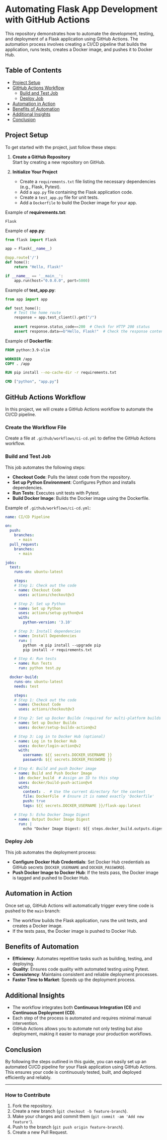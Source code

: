 
# Automating Flask App Development with GitHub Actions

This repository demonstrates how to automate the development, testing, and deployment of a Flask application using GitHub Actions. The automation process involves creating a CI/CD pipeline that builds the application, runs tests, creates a Docker image, and pushes it to Docker Hub.

## Table of Contents

- [Project Setup](#project-setup)
- [GitHub Actions Workflow](#github-actions-workflow)
  - [Build and Test Job](#build-and-test-job)
  - [Deploy Job](#deploy-job)
- [Automation in Action](#automation-in-action)
- [Benefits of Automation](#benefits-of-automation)
- [Additional Insights](#additional-insights)
- [Conclusion](#conclusion)

## Project Setup

To get started with the project, just follow these steps:

1. **Create a GitHub Repository**  
   Start by creating a new repository on GitHub.

2. **Initialize Your Project**  
   - Create a `requirements.txt` file listing the necessary dependencies (e.g., Flask, Pytest).
   - Add a `app.py` file containing the Flask application code.
   - Create a `test_app.py` file for unit tests.
   - Add a `Dockerfile` to build the Docker image for your app.

Example of **requirements.txt**:
```
Flask
```

Example of **app.py**:
```python
from flask import Flask

app = Flask(__name__)

@app.route('/')
def home():
    return "Hello, Flask!"

if __name__ == '__main__':
    app.run(host="0.0.0.0", port=5000)

```

Example of **test_app.py**:
```python
from app import app

def test_home():
    # Test the home route
    response = app.test_client().get("/")
    
    assert response.status_code==200  # Check for HTTP 200 status
    assert response.data==b"Hello, Flask!"  # Check the response content

```

Example of **Dockerfile**:
```Dockerfile
FROM python:3.9-slim

WORKDIR /app
COPY . /app

RUN pip install --no-cache-dir -r requirements.txt

CMD ["python", "app.py"]
```

## GitHub Actions Workflow

In this project, we will create a GitHub Actions workflow to automate the CI/CD pipeline.

### Create the Workflow File

Create a file at `.github/workflows/ci-cd.yml` to define the GitHub Actions workflow.

### Build and Test Job

This job automates the following steps:
- **Checkout Code**: Pulls the latest code from the repository.
- **Set up Python Environment**: Configures Python and installs dependencies.
- **Run Tests**: Executes unit tests with Pytest.
- **Build Docker Image**: Builds the Docker image using the Dockerfile.

Example of `.github/workflows/ci-cd.yml`:

```yaml
name: CI/CD Pipeline

on:
  push:
    branches:
      - main
  pull_request:
    branches:
      - main

jobs:
  test:
    runs-on: ubuntu-latest

    steps:
    # Step 1: Check out the code
    - name: Checkout Code
      uses: actions/checkout@v3

    # Step 2: Set up Python
    - name: Set up Python
      uses: actions/setup-python@v4
      with:
        python-version: '3.10'

    # Step 3: Install dependencies
    - name: Install Dependencies
      run: |
        python -m pip install --upgrade pip
        pip install -r requirements.txt

    # Step 4: Run tests
    - name: Run Tests
      run: python test.py

  docker-build:
    runs-on: ubuntu-latest
    needs: test

    steps:
    # Step 1: Check out the code
    - name: Checkout Code
      uses: actions/checkout@v3

    # Step 2: Set up Docker Buildx (required for multi-platform builds and pushing)
    - name: Set up Docker Buildx
      uses: docker/setup-buildx-action@v2

    # Step 3: Log in to Docker Hub (optional)
    - name: Log in to Docker Hub
      uses: docker/login-action@v2
      with:
        username: ${{ secrets.DOCKER_USERNAME }}
        password: ${{ secrets.DOCKER_PASSWORD }}

    # Step 4: Build and push Docker image
    - name: Build and Push Docker Image
      id: docker_build  # Assign an ID to this step
      uses: docker/build-push-action@v4
      with:
        context: .  # Use the current directory for the context
        file: DockerFile  # Ensure it is named exactly 'Dockerfile'
        push: true
        tags: ${{ secrets.DOCKER_USERNAME }}/flask-app:latest

    # Step 5: Echo Docker Image Digest
    - name: Output Docker Image Digest
      run: |
        echo "Docker Image Digest: ${{ steps.docker_build.outputs.digest }}"
```

### Deploy Job

This job automates the deployment process:
- **Configure Docker Hub Credentials**: Set Docker Hub credentials as GitHub secrets (`DOCKER_USERNAME` and `DOCKER_PASSWORD`).
- **Push Docker Image to Docker Hub**: If the tests pass, the Docker image is tagged and pushed to Docker Hub.

## Automation in Action

Once set up, GitHub Actions will automatically trigger every time code is pushed to the `main` branch:
- The workflow builds the Flask application, runs the unit tests, and creates a Docker image.
- If the tests pass, the Docker image is pushed to Docker Hub.

## Benefits of Automation

- **Efficiency**: Automates repetitive tasks such as building, testing, and deploying.
- **Quality**: Ensures code quality with automated testing using Pytest.
- **Consistency**: Maintains consistent and reliable deployment processes.
- **Faster Time to Market**: Speeds up the deployment process.

## Additional Insights

- The workflow integrates both **Continuous Integration (CI)** and **Continuous Deployment (CD)**.
- Each step of the process is automated and requires minimal manual intervention.
- GitHub Actions allows you to automate not only testing but also deployment, making it easier to manage your production workflows.

## Conclusion

By following the steps outlined in this guide, you can easily set up an automated CI/CD pipeline for your Flask application using GitHub Actions. This ensures your code is continuously tested, built, and deployed efficiently and reliably.

---

### How to Contribute

1. Fork the repository.
2. Create a new branch (`git checkout -b feature-branch`).
3. Make your changes and commit them (`git commit -am 'Add new feature'`).
4. Push to the branch (`git push origin feature-branch`).
5. Create a new Pull Request.

